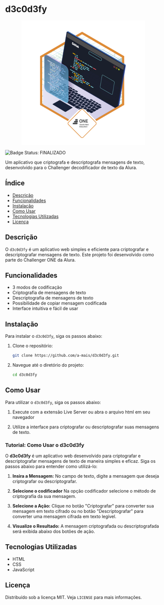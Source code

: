 # d3c0d3fy

<p align="center">
  <img src="https://github.com/a-mais/d3c0d3fy/blob/main/Insignia.png" alt="Badge LiterAlura" width="400">
</p>


![Badge Status: FINALIZADO](http://img.shields.io/static/v1?label=STATUS&message=%20FINALIZADO&color=red&style=for-the-badge)

Um aplicativo que criptografa e descriptografa mensagens de texto, desenvolvido para o Challenger decodificador de texto da Alura.

## Índice
- [Descrição](#descrição)
- [Funcionalidades](#funcionalidades)
- [Instalação](#instalação)
- [Como Usar](#como-usar)
- [Tecnologias Utilizadas](#tecnologias-utilizadas)
- [Licença](#licença)

## Descrição
O `d3c0d3fy` é um aplicativo web simples e eficiente para criptografar e descriptografar mensagens de texto. Este projeto foi desenvolvido como parte do Challenger ONE da Alura.

## Funcionalidades
- 3 modos de codificação
- Criptografia de mensagens de texto
- Descriptografia de mensagens de texto
- Possibilidade de copiar mensagem codificada
- Interface intuitiva e fácil de usar

## Instalação
Para instalar o `d3c0d3fy`, siga os passos abaixo:

1. Clone o repositório:
    ```sh
    git clone https://github.com/a-mais/d3c0d3fy.git
    ```
2. Navegue até o diretório do projeto:
    ```sh
    cd d3c0d3fy
    ```

## Como Usar
Para utilizar o `d3c0d3fy`, siga os passos abaixo:

1. Execute com a extensão Live Server ou abra o arquivo html em seu navegador

2. Utilize a interface para criptografar ou descriptografar suas mensagens de texto.

### Tutorial: Como Usar o d3c0d3fy

O **d3c0d3fy** é um aplicativo web desenvolvido para criptografar e descriptografar mensagens de texto de maneira simples e eficaz. Siga os passos abaixo para entender como utilizá-lo:

1. **Insira a Mensagem:** No campo de texto, digite a mensagem que deseja criptografar ou descriptografar.

2. **Selecione o codificador** Na opção codificador selecione o método de criptografia da sua mensagem.

3. **Selecione a Ação:** Clique no botão "Criptografar" para converter sua mensagem em texto cifrado ou no botão "Descriptografar" para converter uma mensagem cifrada em texto legível.

4. **Visualize o Resultado:** A mensagem criptografada ou descriptografada será exibida abaixo dos botões de ação.

## Tecnologias Utilizadas
- HTML
- CSS
- JavaScript

## Licença
Distribuído sob a licença MIT. Veja `LICENSE` para mais informações.
